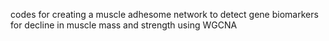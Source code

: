 codes for creating a muscle adhesome network to detect gene biomarkers for decline in muscle mass and strength using WGCNA
